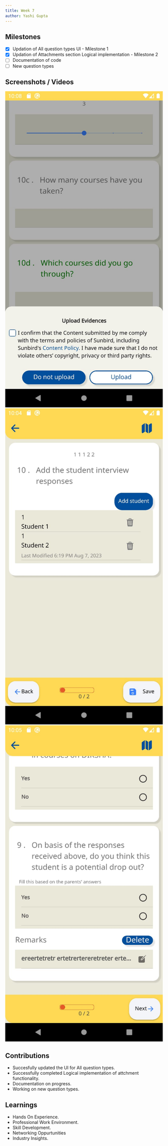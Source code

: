 ```yaml
---
title: Week 7
author: Yashi Gupta
---
```


## Milestones
- [x] Updation of All question types UI - Milestone 1
- [x] Updation of Attachments section Logical implementation - Milestone 2
- [ ] Documentation of code
- [ ] New question types

## Screenshots / Videos 
![Attachment](<../../../../../images/WhatsApp Image 2023-08-08 at 10.50.29.jpg>)
![New UI](<../../../../../images/WhatsApp Image 2023-08-08 at 10.50.28.jpg>)
![New UI](<../../../../../images/WhatsApp Image 2023-08-08 at 10.50.2.jpg>)


## Contributions
- Succesfully updated the UI for All question types.
- Successfully completed Logical implementation of attchment functionality.
- Documentation on progress.
- Working on new question types. 

## Learnings
- Hands On Experience.
- Professional Work Environment.
- Skill Development.
- Networking Oppurtunities
- Industry Insights.

